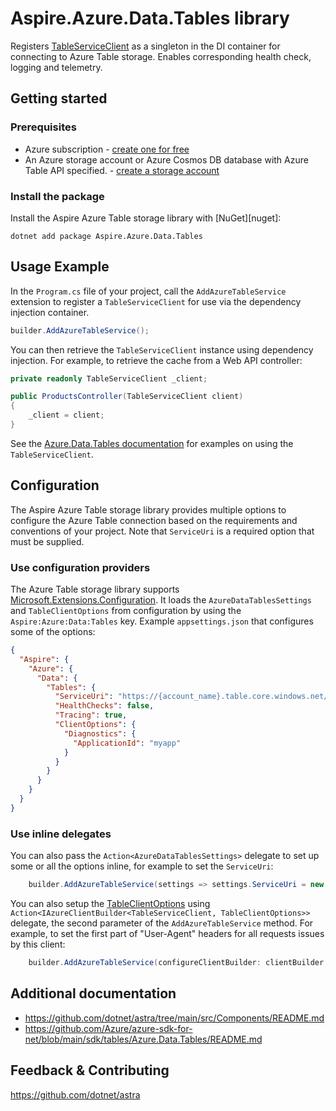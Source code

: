 # Aspire.Azure.Data.Tables library

Registers [TableServiceClient](https://learn.microsoft.com/dotnet/api/azure.data.tables.tableserviceclient) as a singleton in the DI container for connecting to Azure Table storage. Enables corresponding health check, logging and telemetry.

## Getting started

### Prerequisites

- Azure subscription - [create one for free](https://azure.microsoft.com/free/)
- An Azure storage account or Azure Cosmos DB database with Azure Table API specified. - [create a storage account](https://learn.microsoft.com/azure/storage/common/storage-account-create)

### Install the package

Install the Aspire Azure Table storage library with [NuGet][nuget]:

```dotnetcli
dotnet add package Aspire.Azure.Data.Tables
```

## Usage Example

In the `Program.cs` file of your project, call the `AddAzureTableService` extension to register a `TableServiceClient` for use via the dependency injection container.

```cs
builder.AddAzureTableService();
```

You can then retrieve the `TableServiceClient` instance using dependency injection. For example, to retrieve the cache from a Web API controller:

```cs
private readonly TableServiceClient _client;

public ProductsController(TableServiceClient client)
{
    _client = client;
}
```

See the [Azure.Data.Tables documentation](https://github.com/Azure/azure-sdk-for-net/blob/main/sdk/tables/Azure.Data.Tables/README.md) for examples on using the `TableServiceClient`.

## Configuration

The Aspire Azure Table storage library provides multiple options to configure the Azure Table connection based on the requirements and conventions of your project. Note that `ServiceUri` is a required option that must be supplied.

### Use configuration providers

The Azure Table storage library supports [Microsoft.Extensions.Configuration](https://learn.microsoft.com/dotnet/api/microsoft.extensions.configuration). It loads the `AzureDataTablesSettings` and `TableClientOptions` from configuration by using the `Aspire:Azure:Data:Tables` key. Example `appsettings.json` that configures some of the options:

```json
{
  "Aspire": {
    "Azure": {
      "Data": {
        "Tables": {
          "ServiceUri": "https://{account_name}.table.core.windows.net/",
          "HealthChecks": false,
          "Tracing": true,
          "ClientOptions": {
            "Diagnostics": {
              "ApplicationId": "myapp"
            }
          }
        }
      }
    }
  }
}
```

### Use inline delegates

You can also pass the `Action<AzureDataTablesSettings>` delegate to set up some or all the options inline, for example to set the `ServiceUri`:

```cs
    builder.AddAzureTableService(settings => settings.ServiceUri = new Uri("https://{account_name}.table.core.windows.net/"));
```

You can also setup the [TableClientOptions](https://learn.microsoft.com/dotnet/api/azure.data.tables.tableclientoptions) using `Action<IAzureClientBuilder<TableServiceClient, TableClientOptions>>` delegate, the second parameter of the `AddAzureTableService` method. For example, to set the first part of "User-Agent" headers for all requests issues by this client:

```cs
    builder.AddAzureTableService(configureClientBuilder: clientBuilder => clientBuilder.ConfigureOptions(options => options.Diagnostics.ApplicationId = "myapp"));
```

## Additional documentation

* https://github.com/dotnet/astra/tree/main/src/Components/README.md
* https://github.com/Azure/azure-sdk-for-net/blob/main/sdk/tables/Azure.Data.Tables/README.md

## Feedback & Contributing

https://github.com/dotnet/astra

